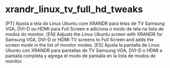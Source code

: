 # xrandr_linux_tv_full_hd_tweaks

[PT] Ajusta a tela do Linux Ubuntu com XRANDR para telas de TV Samsung VGA, DVI-D ou HDMI para Full Screen e adiciona o modo de tela na lista de modos do monitor.
[EN] Adjusts the Linux Ubuntu screen with XRANDR for Samsung VGA, DVI-D or HDMI TV screens to Full Screen and adds the screen mode in the list of monitor modes.
[ES] Ajusta la pantalla de Linux Ubuntu con XRANDR para pantallas de TV Samsung VGA, DVI-D o HDMI a pantalla completa y agrega el modo de pantalla en la lista de modos de monitor.
